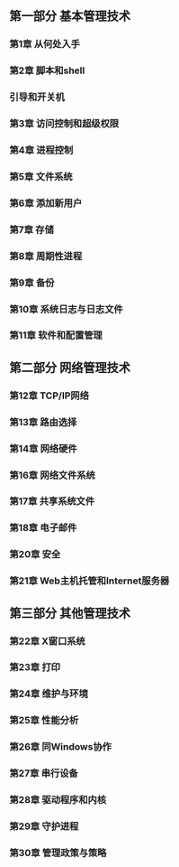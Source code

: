 ## 第一部分 基本管理技术
### 第1章 从何处入手

### 第2章 脚本和shell
### 引导和开关机
### 第3章 访问控制和超级权限
### 第4章 进程控制
### 第5章 文件系统
### 第6章 添加新用户
### 第7章 存储
### 第8章 周期性进程
### 第9章 备份
### 第10章 系统日志与日志文件
### 第11章 软件和配置管理

## 第二部分 网络管理技术 ##

### 第12章 TCP/IP网络
### 第13章 路由选择
### 第14章 网络硬件
### 第16章 网络文件系统
### 第17章 共享系统文件
### 第18章 电子邮件
### 第20章 安全
### 第21章 Web主机托管和Internet服务器

## 第三部分 其他管理技术 ##

### 第22章 X窗口系统
### 第23章 打印
### 第24章 维护与环境
### 第25章 性能分析
### 第26章 同Windows协作
### 第27章 串行设备
### 第28章 驱动程序和内核
### 第29章 守护进程
### 第30章 管理政策与策略
